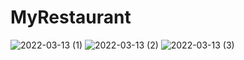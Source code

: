 # MyRestaurant
![2022-03-13 (1)](https://user-images.githubusercontent.com/101533256/158090470-ff13175c-1e1e-4f61-b3fc-8e27bb85fa19.png)
![2022-03-13 (2)](https://user-images.githubusercontent.com/101533256/158090473-9675cf1b-0d7a-4464-8b09-dfb92741466e.png)
![2022-03-13 (3)](https://user-images.githubusercontent.com/101533256/158090474-1ae8a045-1f32-4399-88d4-9b54b2b949a8.png)

